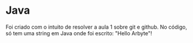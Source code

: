 # Java 
Foi criado com o intuito de resolver a aula 1 sobre git e github.
No código, só tem uma string em Java onde foi escrito: "Hello Arbyte"!

